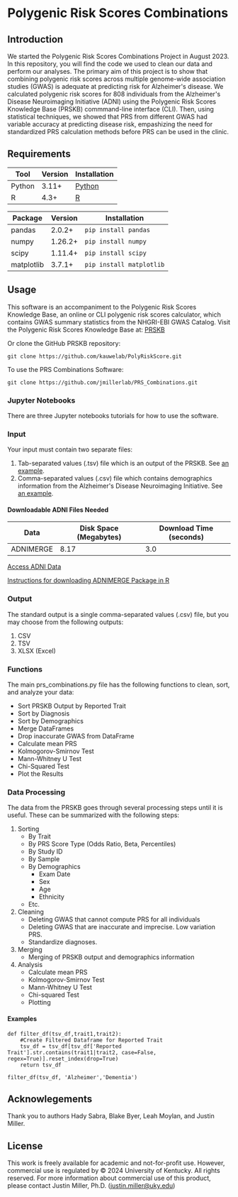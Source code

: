 # Polygenic Risk Scores Combinations

## Introduction
We started the Polygenic Risk Scores Combinations Project in August 2023. In this repository, you will find the code we used to clean our data and perform our analyses. The primary aim of this project is to show that combining polygenic risk scores across multiple genome-wide association studies (GWAS) is adequate at predicting risk for Alzheimer's disease.
We calculated polygenic risk scores for 808 individuals from the Alzheimer's Disease Neuroimaging Initiative (ADNI) using the Polygenic Risk Scores Knowledge Base (PRSKB) commmand-line interface (CLI). Then, using statistical techniques, we showed that PRS from different GWAS had variable accuracy at predicting disease risk, empashizing the need for standardized PRS calculation methods before PRS can be used in the clinic.

## Requirements
| Tool  | Version | Installation |
| --- | --- | --- | 
| Python  | 3.11+ | [Python](https://www.python.org/downloads/) |
| R | 4.3+ | [R](https://cran.rstudio.com/index.html) |

| Package | Version | Installation |
| --- | --- | --- |
| pandas | 2.0.2+ | `pip install pandas` |
| numpy | 1.26.2+ | `pip install numpy` |
| scipy | 1.11.4+ | `pip install scipy` |
| matplotlib | 3.7.1+ | `pip install matplotlib` |

## Usage
This software is an accompaniment to the Polygenic Risk Scores Knowledge Base, an online or CLI polygenic risk scores calculator, which contains GWAS summary statistics from the NHGRI-EBI GWAS Catalog. Visit the Polygenic Risk Scores Knowledge Base at: [PRSKB](https://prs.byu.edu/)

Or clone the GitHub PRSKB repository:

``` git clone https://github.com/kauwelab/PolyRiskScore.git ```

To use the PRS Combinations Software:

``` git clone https://github.com/jmillerlab/PRS_Combinations.git ```

### Jupyter Notebooks
There are three Jupyter notebooks tutorials for how to use the software.

### Input
Your input must contain two separate files:
1. Tab-separated values (.tsv) file which is an output of the PRSKB. See [an example](Examples/PRSKB/samplePRSKBoutput.tsv).
2. Comma-separated values (.csv) file which contains demographics information from the Alzheimer's Disease Neuroimaging Initiative. See [an example](Examples/).

#### Downloadable ADNI Files Needed
| Data  | Disk Space (Megabytes) | Download Time (seconds) |
| ------------- | ------------- | ------------- |
| ADNIMERGE  | 8.17  | 3.0 |

[Access ADNI Data](https://adni.loni.usc.edu/data-samples/access-data/)

[Instructions for downloading ADNIMERGE Package in R](https://adni.bitbucket.io/)

### Output
The standard output is a single comma-separated values (.csv) file, but you may choose from the following outputs:
1. CSV
2. TSV
3. XLSX (Excel)

### Functions

The main prs_combinations.py file has the following functions to clean, sort, and analyze your data:
- Sort PRSKB Output by Reported Trait
- Sort by Diagnosis
- Sort by Demographics
- Merge DataFrames
- Drop inaccurate GWAS from DataFrame
- Calculate mean PRS
- Kolmogorov-Smirnov Test
- Mann-Whitney U Test
- Chi-Squared Test
- Plot the Results

### Data Processing
The data from the PRSKB goes through several processing steps until it is useful. These can be summarized with the following steps:
1. Sorting
    - By Trait
    - By PRS Score Type (Odds Ratio, Beta, Percentiles)
    - By Study ID
    - By Sample
    - By Demographics
        - Exam Date
        - Sex
        - Age
        - Ethnicity 
    - Etc.
2. Cleaning
    - Deleting GWAS that cannot compute PRS for all individuals
    - Deleting GWAS that are inaccurate and imprecise. Low variation PRS.
    - Standardize diagnoses.
4. Merging
   - Merging of PRSKB output and demographics information
5. Analysis
   - Calculate mean PRS
   - Kolmogorov-Smirnov Test
   - Mann-Whitney U Test
   - Chi-squared Test
   - Plotting

#### Examples

```
def filter_df(tsv_df,trait1,trait2):
    #Create Filtered Dataframe for Reported Trait
    tsv_df = tsv_df[tsv_df['Reported Trait'].str.contains(trait1|trait2, case=False, regex=True)].reset_index(drop=True)
    return tsv_df

filter_df(tsv_df, 'Alzheimer','Dementia')
```

## Acknowlegements
Thank you to authors Hady Sabra, Blake Byer, Leah Moylan, and Justin Miller.

## License
This work is freely available for academic and not-for-profit use. However, commercial use is regulated by © 2024 University of Kentucky. All rights reserved. For more information about commercial use of this product, please contact Justin Miller, Ph.D. (justin.miller@uky.edu)
